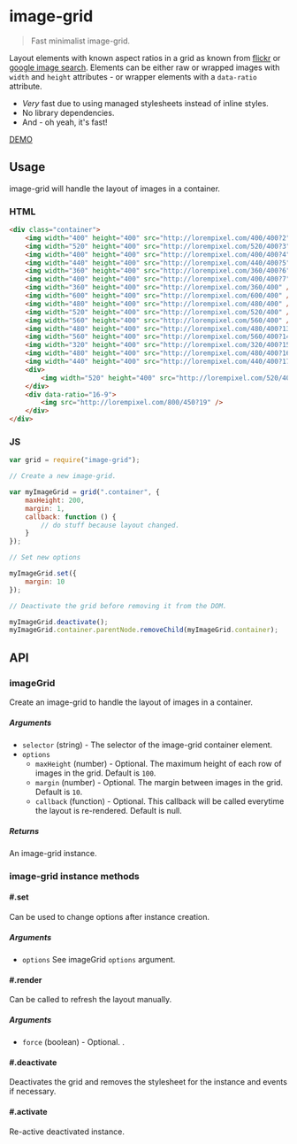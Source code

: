 image-grid
==========

> Fast minimalist image-grid.

Layout elements with known aspect ratios in a grid as known from [flickr](https://www.flickr.com/explore) or [google image search](https://www.google.dk/search?q=image-grid&tbm=isch).
Elements can be either raw or wrapped images with `width` and `height` attributes - or wrapper elements with a `data-ratio` attribute.

* _Very_ fast due to using managed stylesheets instead of inline styles.
* No library dependencies.
* And - oh yeah, it's fast!

[DEMO](//http://rasmusfl0e.github.io/image-grid/)

## Usage
image-grid will handle the layout of images in a container.

### HTML

```html
<div class="container">
    <img width="400" height="400" src="http://lorempixel.com/400/400?2" />
    <img width="520" height="400" src="http://lorempixel.com/520/400?3" />
    <img width="400" height="400" src="http://lorempixel.com/400/400?4" />
    <img width="440" height="400" src="http://lorempixel.com/440/400?5" />
    <img width="360" height="400" src="http://lorempixel.com/360/400?6" />
    <img width="400" height="400" src="http://lorempixel.com/400/400?7" />
    <img width="360" height="400" src="http://lorempixel.com/360/400" />
    <img width="600" height="400" src="http://lorempixel.com/600/400" />
    <img width="480" height="400" src="http://lorempixel.com/480/400" />
    <img width="520" height="400" src="http://lorempixel.com/520/400" />
    <img width="560" height="400" src="http://lorempixel.com/560/400" />
    <img width="480" height="400" src="http://lorempixel.com/480/400?13" />
    <img width="560" height="400" src="http://lorempixel.com/560/400?14" />
    <img width="320" height="400" src="http://lorempixel.com/320/400?15" />
    <img width="480" height="400" src="http://lorempixel.com/480/400?16" />
    <img width="440" height="400" src="http://lorempixel.com/440/400?17" />
    <div>
    	<img width="520" height="400" src="http://lorempixel.com/520/400?18" />
    </div>
    <div data-ratio="16-9">
    	<img src="http://lorempixel.com/800/450?19" />
    </div>
</div>
```

### JS

```js
var grid = require("image-grid");

// Create a new image-grid.

var myImageGrid = grid(".container", {
	maxHeight: 200,
	margin: 1,
	callback: function () {
		// do stuff because layout changed.
	}
});

// Set new options

myImageGrid.set({
	margin: 10
});

// Deactivate the grid before removing it from the DOM.

myImageGrid.deactivate();
myImageGrid.container.parentNode.removeChild(myImageGrid.container);
```

## API

### imageGrid
Create an image-grid to handle the layout of images in a container.

##### Arguments

* `selector` (string) - The selector of the image-grid container element.
* `options`
   * `maxHeight` (number) - Optional. The maximum height of each row of images in the grid. Default is `100`. 
   * `margin` (number) - Optional. The margin between images in the grid. Default is `10`. 
   * `callback` (function) - Optional. This callback will be called everytime the layout is re-rendered. Default is null.

##### Returns
An image-grid instance.


### image-grid instance methods

#### #.set
Can be used to change options after instance creation.

##### Arguments

* `options` See imageGrid `options` argument.


#### #.render
Can be called to refresh the layout manually.


##### Arguments

* `force` (boolean) - Optional. .


#### #.deactivate
Deactivates the grid and removes the stylesheet for the instance and events if necessary.

#### #.activate
Re-active deactivated instance.

